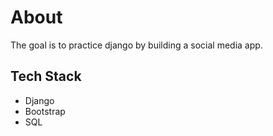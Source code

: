 # About
The goal is to practice django by building a social media app.

## Tech Stack
- Django
- Bootstrap
- SQL
